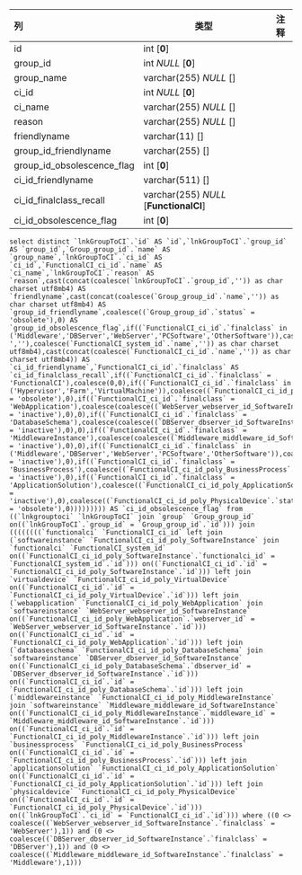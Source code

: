 | 列                         | 类型                                   | 注释 |
| :------------------------- | -------------------------------------- | ---- |
| id                         | int [**0**]                            |      |
| group_id                   | int *NULL* [**0**]                     |      |
| group_name                 | varchar(255) *NULL* []                 |      |
| ci_id                      | int *NULL* [**0**]                     |      |
| ci_name                    | varchar(255) *NULL* []                 |      |
| reason                     | varchar(255) *NULL* []                 |      |
| friendlyname               | varchar(11) []                         |      |
| group_id_friendlyname      | varchar(255) []                        |      |
| group_id_obsolescence_flag | int [**0**]                            |      |
| ci_id_friendlyname         | varchar(511) []                        |      |
| ci_id_finalclass_recall    | varchar(255) *NULL* [**FunctionalCI**] |      |
| ci_id_obsolescence_flag    | int [**0**]                            |      |

```
select distinct `lnkGroupToCI`.`id` AS `id`,`lnkGroupToCI`.`group_id` AS `group_id`,`Group_group_id`.`name` AS `group_name`,`lnkGroupToCI`.`ci_id` AS `ci_id`,`FunctionalCI_ci_id`.`name` AS `ci_name`,`lnkGroupToCI`.`reason` AS `reason`,cast(concat(coalesce(`lnkGroupToCI`.`group_id`,'')) as char charset utf8mb4) AS `friendlyname`,cast(concat(coalesce(`Group_group_id`.`name`,'')) as char charset utf8mb4) AS `group_id_friendlyname`,coalesce((`Group_group_id`.`status` = 'obsolete'),0) AS `group_id_obsolescence_flag`,if((`FunctionalCI_ci_id`.`finalclass` in ('Middleware','DBServer','WebServer','PCSoftware','OtherSoftware')),cast(concat(coalesce(`FunctionalCI_ci_id`.`name`,''),coalesce(' ',''),coalesce(`FunctionalCI_system_id`.`name`,'')) as char charset utf8mb4),cast(concat(coalesce(`FunctionalCI_ci_id`.`name`,'')) as char charset utf8mb4)) AS `ci_id_friendlyname`,`FunctionalCI_ci_id`.`finalclass` AS `ci_id_finalclass_recall`,if((`FunctionalCI_ci_id`.`finalclass` = 'FunctionalCI'),coalesce(0,0),if((`FunctionalCI_ci_id`.`finalclass` in ('Hypervisor','Farm','VirtualMachine')),coalesce((`FunctionalCI_ci_id_poly_VirtualDevice`.`status` = 'obsolete'),0),if((`FunctionalCI_ci_id`.`finalclass` = 'WebApplication'),coalesce(coalesce((`WebServer_webserver_id_SoftwareInstance`.`status` = 'inactive'),0),0),if((`FunctionalCI_ci_id`.`finalclass` = 'DatabaseSchema'),coalesce(coalesce((`DBServer_dbserver_id_SoftwareInstance`.`status` = 'inactive'),0),0),if((`FunctionalCI_ci_id`.`finalclass` = 'MiddlewareInstance'),coalesce(coalesce((`Middleware_middleware_id_SoftwareInstance`.`status` = 'inactive'),0),0),if((`FunctionalCI_ci_id`.`finalclass` in ('Middleware','DBServer','WebServer','PCSoftware','OtherSoftware')),coalesce((`FunctionalCI_ci_id_poly_SoftwareInstance`.`status` = 'inactive'),0),if((`FunctionalCI_ci_id`.`finalclass` = 'BusinessProcess'),coalesce((`FunctionalCI_ci_id_poly_BusinessProcess`.`status` = 'inactive'),0),if((`FunctionalCI_ci_id`.`finalclass` = 'ApplicationSolution'),coalesce((`FunctionalCI_ci_id_poly_ApplicationSolution`.`status` = 'inactive'),0),coalesce((`FunctionalCI_ci_id_poly_PhysicalDevice`.`status` = 'obsolete'),0))))))))) AS `ci_id_obsolescence_flag` from ((`lnkgrouptoci` `lnkGroupToCI` join `group` `Group_group_id` on((`lnkGroupToCI`.`group_id` = `Group_group_id`.`id`))) join ((((((((`functionalci` `FunctionalCI_ci_id` left join (`softwareinstance` `FunctionalCI_ci_id_poly_SoftwareInstance` join `functionalci` `FunctionalCI_system_id` on((`FunctionalCI_ci_id_poly_SoftwareInstance`.`functionalci_id` = `FunctionalCI_system_id`.`id`))) on((`FunctionalCI_ci_id`.`id` = `FunctionalCI_ci_id_poly_SoftwareInstance`.`id`))) left join `virtualdevice` `FunctionalCI_ci_id_poly_VirtualDevice` on((`FunctionalCI_ci_id`.`id` = `FunctionalCI_ci_id_poly_VirtualDevice`.`id`))) left join (`webapplication` `FunctionalCI_ci_id_poly_WebApplication` join `softwareinstance` `WebServer_webserver_id_SoftwareInstance` on((`FunctionalCI_ci_id_poly_WebApplication`.`webserver_id` = `WebServer_webserver_id_SoftwareInstance`.`id`))) on((`FunctionalCI_ci_id`.`id` = `FunctionalCI_ci_id_poly_WebApplication`.`id`))) left join (`databaseschema` `FunctionalCI_ci_id_poly_DatabaseSchema` join `softwareinstance` `DBServer_dbserver_id_SoftwareInstance` on((`FunctionalCI_ci_id_poly_DatabaseSchema`.`dbserver_id` = `DBServer_dbserver_id_SoftwareInstance`.`id`))) on((`FunctionalCI_ci_id`.`id` = `FunctionalCI_ci_id_poly_DatabaseSchema`.`id`))) left join (`middlewareinstance` `FunctionalCI_ci_id_poly_MiddlewareInstance` join `softwareinstance` `Middleware_middleware_id_SoftwareInstance` on((`FunctionalCI_ci_id_poly_MiddlewareInstance`.`middleware_id` = `Middleware_middleware_id_SoftwareInstance`.`id`))) on((`FunctionalCI_ci_id`.`id` = `FunctionalCI_ci_id_poly_MiddlewareInstance`.`id`))) left join `businessprocess` `FunctionalCI_ci_id_poly_BusinessProcess` on((`FunctionalCI_ci_id`.`id` = `FunctionalCI_ci_id_poly_BusinessProcess`.`id`))) left join `applicationsolution` `FunctionalCI_ci_id_poly_ApplicationSolution` on((`FunctionalCI_ci_id`.`id` = `FunctionalCI_ci_id_poly_ApplicationSolution`.`id`))) left join `physicaldevice` `FunctionalCI_ci_id_poly_PhysicalDevice` on((`FunctionalCI_ci_id`.`id` = `FunctionalCI_ci_id_poly_PhysicalDevice`.`id`))) on((`lnkGroupToCI`.`ci_id` = `FunctionalCI_ci_id`.`id`))) where ((0 <> coalesce((`WebServer_webserver_id_SoftwareInstance`.`finalclass` = 'WebServer'),1)) and (0 <> coalesce((`DBServer_dbserver_id_SoftwareInstance`.`finalclass` = 'DBServer'),1)) and (0 <> coalesce((`Middleware_middleware_id_SoftwareInstance`.`finalclass` = 'Middleware'),1)))
```

